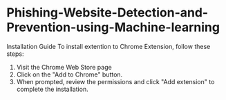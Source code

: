 # Phishing-Website-Detection-and-Prevention-using-Machine-learning
Installation Guide
To install extention to Chrome Extension, follow these steps: 
1. Visit the Chrome Web Store page
2. Click on the "Add to Chrome" button.
3. When prompted, review the permissions and click "Add extension" to complete the installation.
